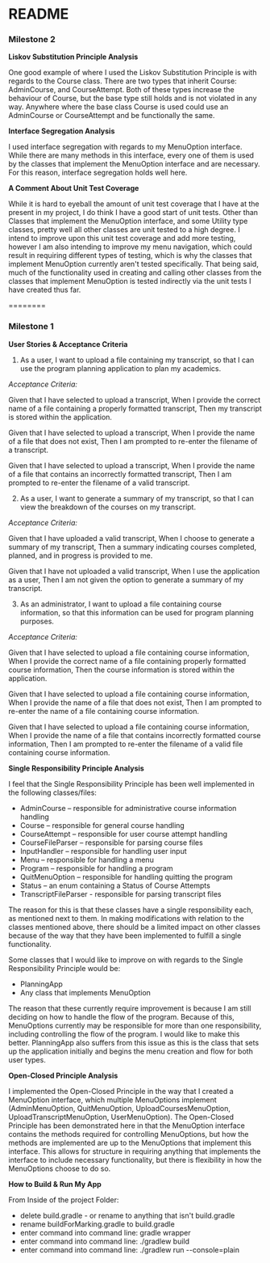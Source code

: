 README
========

### Milestone 2

**Liskov Substitution Principle Analysis**

One good example of where I used the Liskov Substitution Principle is with regards to the Course class.
There are two types that inherit Course: AdminCourse, and CourseAttempt.
Both of these types increase the behaviour of Course, but the base type still holds and is not violated in any way.
Anywhere where the base class Course is used could use an AdminCourse or CourseAttempt and be functionally the same.

**Interface Segregation Analysis**

I used interface segregation with regards to my MenuOption interface.
While there are many methods in this interface, every one of them is used by the classes that implement the MenuOption interface and are necessary.
For this reason, interface segregation holds well here.

**A Comment About Unit Test Coverage**

While it is hard to eyeball the amount of unit test coverage that I have at the present in my project, I do think I have a good start of unit tests.
Other than Classes that implement the MenuOption interface, and some Utility type classes, pretty well all other classes are unit tested to a high degree.
I intend to improve upon this unit test coverage and add more testing, however I am also intending to improve my menu navigation, which could result in 
requiring different types of testing, which is why the classes that implement MenuOption currently aren't tested specifically.
That being said, much of the functionality used in creating and calling other classes from the classes that implement MenuOption 
is tested indirectly via the unit tests I have created thus far.

========

### Milestone 1

**User Stories & Acceptance Criteria**

1) As a user, I want to upload a file containing my transcript, so that I can use the program planning application to plan my academics.

*Acceptance Criteria:*

Given that I have selected to upload a transcript, 
When I provide the correct name of a file containing a properly formatted transcript, 
Then my transcript is stored within the application.

Given that I have selected to upload a transcript, 
When I provide the name of a file that does not exist, 
Then I am prompted to re-enter the filename of a transcript.

Given that I have selected to upload a transcript, 
When I provide the name of a file that contains an incorrectly formatted transcript, 
Then I am prompted to re-enter the filename of a valid transcript.

2) As a user, I want to generate a summary of my transcript, so that I can view the breakdown of the courses on my transcript.

*Acceptance Criteria:*

Given that I have uploaded a valid transcript, 
When I choose to generate a summary of my transcript, 
Then a summary indicating courses completed, planned, and in progress is provided to me.

Given that I have not uploaded a valid transcript, 
When I use the application as a user, 
Then I am not given the option to generate a summary of my transcript.

3) As an administrator, I want to upload a file containing course information, so that this information can be used for program planning purposes. 

*Acceptance Criteria:*

Given that I have selected to upload a file containing course information, 
When I provide the correct name of a file containing properly formatted course information, 
Then the course information is stored within the application.

Given that I have selected to upload a file containing course information, 
When I provide the name of a file that does not exist, 
Then I am prompted to re-enter the name of a file containing course information.

Given that I have selected to upload a file containing course information, 
When I provide the name of a file that contains incorrectly formatted course information, 
Then I am prompted to re-enter the filename of a valid file containing course information.

**Single Responsibility Principle Analysis**

I feel that the Single Responsibility Principle has been well implemented in the following classes/files:

*  AdminCourse – responsible for administrative course information handling
*  Course – responsible for general course handling
*  CourseAttempt – responsible for user course attempt handling
*  CourseFileParser – responsible for parsing course files
*  InputHandler – responsible for handling user input
*  Menu – responsible for handling a menu
*  Program – responsible for handling a program
*  QuitMenuOption – responsible for handling quitting the program
*  Status – an enum containing a Status of Course Attempts
*  TranscriptFileParser - responsible for parsing transcript files

The reason for this is that these classes have a single responsibility each, as mentioned next to them. In making modifications with relation to the classes mentioned above, there should be a limited impact on other classes because of the way that they have been implemented to fulfill a single functionality. 

Some classes that I would like to improve on with regards to the Single Responsibility Principle would be:

*  PlanningApp
*  Any class that implements MenuOption

The reason that these currently require improvement is because I am still deciding on how to handle the flow of the program. Because of this, MenuOptions currently may be responsible for more than one responsibility, including controlling the flow of the program. I would like to make this better. PlanningApp also suffers from this issue as this is the class that sets up the application initially and begins the menu creation and flow for both user types.

**Open-Closed Principle Analysis**

I implemented the Open-Closed Principle in the way that I created a MenuOption interface, which multiple MenuOptions implement (AdminMenuOption, QuitMenuOption, UploadCoursesMenuOption, UploadTranscriptMenuOption, UserMenuOption). The Open-Closed Principle has been demonstrated here in that the MenuOption interface contains the methods required for controlling MenuOptions, but how the methods are implemented are up to the MenuOptions that implement this interface. This allows for structure in requiring anything that implements the interface to include necessary functionality, but there is flexibility in how the MenuOptions choose to do so.

**How to Build & Run My App**

From Inside of the project Folder:

*  delete build.gradle - or rename to anything that isn't build.gradle
*  rename buildForMarking.gradle to build.gradle
*  enter command into command line: gradle wrapper
*  enter command into command line: ./gradlew build
*  enter command into command line: ./gradlew run --console=plain
